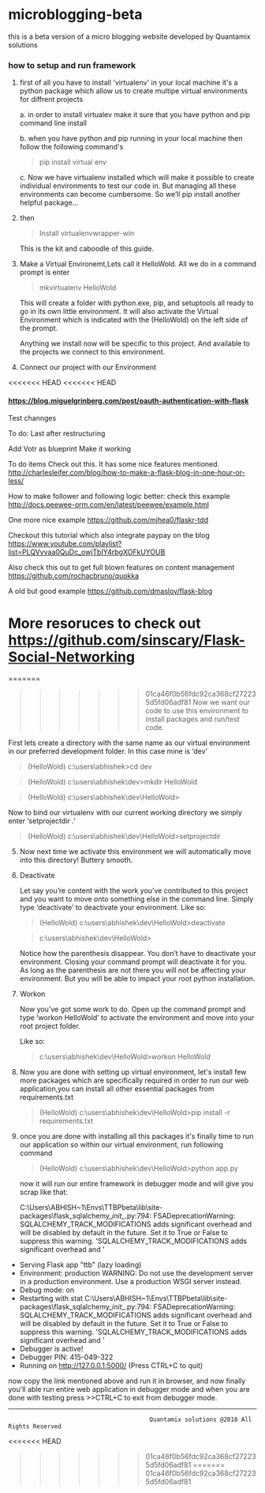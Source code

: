 # microblogging-beta
this is a beta version of a micro blogging website developed by  Quantamix solutions

### how to setup and run framework
1. first of all you have to install 'virtualenv' in your local machine it's a python package which allow us to create multipe 
   virtual environments for diffrent projects
   
   a. in order to install virtualev make it sure that you have python and pip command line install
   
   b. when you have python and pip running in your local machine then follow the following command's 
    
   >pip install virtual env
   
   c. Now we have virtualenv installed which will make it possible to create individual environments
     to test our code in. But managing all these environments can become cumbersome. So we’ll pip install another helpful package…
   
2. then 
   > Install virtualenvwrapper-win
   
   This is the kit and caboodle of this guide.

3. Make a Virtual Environemt,Lets call it HelloWold. All we do in a command prompt is enter 
   > mkvirtualenv HelloWold
   
   This will create a folder with python.exe, pip, and setuptools all ready to go in its own little environment. It will also activate the    Virtual Environment which is indicated with the (HelloWold) on the left side of the prompt.
   
   Anything we install now will be specific to this project. And available to the projects we connect to this environment.
 
4. Connect our project with our Environment

<<<<<<< HEAD
<<<<<<< HEAD
#### https://blog.miguelgrinberg.com/post/oauth-authentication-with-flask

Test channges

To do: Last after restructuring

Add Votr as blueprint
Make it working

To do items
Check out this. It has some nice features mentioned. 
http://charlesleifer.com/blog/how-to-make-a-flask-blog-in-one-hour-or-less/

How to make follower and following logic better: check this example
http://docs.peewee-orm.com/en/latest/peewee/example.html

One more nice example
https://github.com/mjhea0/flaskr-tdd

Checkout this tutorial which also integrate paypay on the blog
https://www.youtube.com/playlist?list=PLQVvvaa0QuDc_owjTbIY4rbgXOFkUYOUB

Also check this out to get full blown features on content management 
https://github.com/rochacbruno/quokka

A old but good example
https://github.com/dmaslov/flask-blog

More resoruces to check out
https://github.com/sinscary/Flask-Social-Networking
=======
=======
>>>>>>> 01ca46f0b56fdc92ca368cf272235d5fd06adf81
   Now we want our code to use this environment to install packages and run/test code.
   
   First lets create a directory with the same name as our virtual environment in our preferred development folder. 
   In this case mine is ‘dev’
   
   > (HelloWold) c:\users\abhishek>cd dev
   
   
   > (HelloWold) c:\users\abhishek\dev>mkdir HelloWold
   
   
   > (HelloWold) c:\users\abhishek\dev\HelloWold>
   
   Now to bind our virtualenv with our current working directory we simply enter ‘setprojectdir .’
   
   > (HelloWold) c:\users\abhishek\dev\HelloWold>setprojectdir
   
5. Now next time we activate this environment we will automatically move into this directory!
   Buttery smooth.
   
6. Deactivate
   
   Let say you’re content with the work you’ve contributed to this project and you want to move onto something else in the command line.    Simply type ‘deactivate’ to deactivate your environment.
   Like so:
   
   > (HelloWold) c:\users\abhishek\dev\HelloWold>deactivate
   
   
   > c:\users\abhishek\dev\HelloWold>
   
   Notice how the parenthesis disappear.
   You don’t have to deactivate your environment. Closing your command prompt will deactivate it for you. As long as the parenthesis are    not there you will not be affecting your environment. But you will be able to impact your root python installation.
   
   
   
7. Workon
   
   Now you’ve got some work to do. Open up the command prompt and type ‘workon HelloWold’
   to activate the environment and move into your root project folder.
   
   Like so:
   
   >c:\users\abhishek\dev\HelloWold>workon HelloWold
   
 8. Now you are done with setting up virtual environment, let's install few more packages which are specifically required in order 
    to run our web application,you can install all other essential packages from requirements.txt
    
    >(HelloWold) c:\users\abhishek\dev\HelloWold>pip install -r requirements.txt
    
    
 9. once you are done with installing all this packages it's finally time to run our application
    so within our virtual environment, run following command
    
    >(HelloWold) c:\users\abhishek\dev\HelloWold>python app.py
    
    now it will run our entire framework in debugger mode and will give you scrap like that: 
    
    C:\Users\ABHISH~1\Envs\TTBPbeta\lib\site-packages\flask_sqlalchemy\__init__.py:794: FSADeprecationWarning:     SQLALCHEMY_TRACK_MODIFICATIONS adds significant overhead and will be disabled by default in the future.  Set it to True or False to suppress this warning.
  'SQLALCHEMY_TRACK_MODIFICATIONS adds significant overhead and '
 * Serving Flask app "ttb" (lazy loading)
 * Environment: production
   WARNING: Do not use the development server in a production environment.
   Use a production WSGI server instead.
 * Debug mode: on
 * Restarting with stat
C:\Users\ABHISH~1\Envs\TTBPbeta\lib\site-packages\flask_sqlalchemy\__init__.py:794: FSADeprecationWarning: SQLALCHEMY_TRACK_MODIFICATIONS adds significant overhead and will be disabled by default in the future.  Set it to True or False to suppress this warning.
  'SQLALCHEMY_TRACK_MODIFICATIONS adds significant overhead and '
 * Debugger is active!
 * Debugger PIN: 415-049-322
 * Running on http://127.0.0.1:5000/ (Press CTRL+C to quit)
 
 now copy the link mentioned above and run it in browser, and now finally you'll able run entire web application in debugger mode
 and when you are done with testing press >>CTRL+C to exit from debugger mode.
 
 ************************************************************************************************************************************
    
                                            Quantamix solutions @2018 All Rights Reserved  
    
    
<<<<<<< HEAD
>>>>>>> 01ca46f0b56fdc92ca368cf272235d5fd06adf81
=======
>>>>>>> 01ca46f0b56fdc92ca368cf272235d5fd06adf81
